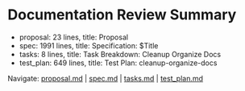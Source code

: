 # Documentation Review Summary

- proposal: 23 lines, title: Proposal
- spec: 1991 lines, title: Specification: $Title
- tasks: 8 lines, title: Task Breakdown: Cleanup Organize Docs
- test_plan: 649 lines, title: Test Plan: cleanup-organize-docs

Navigate: [proposal.md](./proposal.md) | [spec.md](./spec.md) | [tasks.md](./tasks.md) | [test_plan.md](./test_plan.md)

